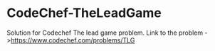 # CodeChef-TheLeadGame
Solution for Codechef The lead game problem. Link to the problem ->https://www.codechef.com/problems/TLG
